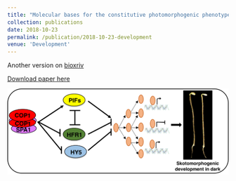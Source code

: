 ```yaml
---
title: "Molecular bases for the constitutive photomorphogenic phenotypes in Arabidopsis"
collection: publications
date: 2018-10-23
permalink: /publication/2018-10-23-development
venue: 'Development'
---
```


 
Another version on [bioxriv](https://www.biorxiv.org/content/early/2018/08/09/388157)

[Download paper here](https://www.biorxiv.org/content/early/2018/08/09/388157) 

![light-signaling-5](/figures/light-signaling-5.png)




